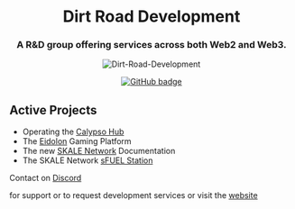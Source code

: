 <h1 align="center">Dirt Road Development</h1>
<h3 align="center">A R&D group offering services across both Web2 and Web3.</h3>

<p align="center"> <img src="https://komarev.com/ghpvc/?username=Dirt-Road-Development" alt="Dirt-Road-Development" /> </p>

<p align="center">
  <a href="https://github.com/Dirt-Road-Development?tab=followers">
    <img src="https://img.shields.io/github/followers/Dirt-Road-Development?label=Followers&logo=GitHub&style=for-the-badge" alt="GitHub badge" />
  </a>
</p>


<h2 align="left">Active Projects</h2>

- Operating the <a href="https://calypsohub.network">Calypso Hub</a>
- The <a href="https://eidolongaming.dev">Eidolon</a> Gaming Platform
- The new <a href="https://skale.space">SKALE Network</a> Documentation
- The SKALE Network <a href="https://sfuelstation.com">sFUEL Station</a>

<p>Contact on <a href="https://discord.dirtroad.dev">Discord</a></p> for support or to request development services or visit the <a href="https://dirtroad.dev">website</a>
